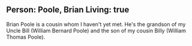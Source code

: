 Person: Poole, Brian
Living: true
---
Brian Poole is a cousin whom I haven't yet met. He's the grandson of my Uncle Bill
(William Bernard Poole) and the son of my cousin Billy (William Thomas Poole).

